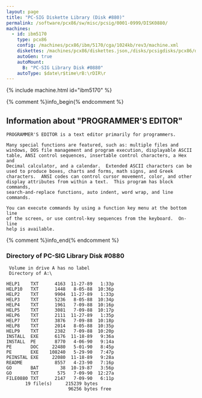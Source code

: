 ```yaml
---
layout: page
title: "PC-SIG Diskette Library (Disk #880)"
permalink: /software/pcx86/sw/misc/pcsig/0001-0999/DISK0880/
machines:
  - id: ibm5170
    type: pcx86
    config: /machines/pcx86/ibm/5170/cga/1024kb/rev3/machine.xml
    diskettes: /machines/pcx86/diskettes.json,/disks/pcsigdisks/pcx86/diskettes.json
    autoGen: true
    autoMount:
      B: "PC-SIG Library Disk #0880"
    autoType: $date\r$time\rB:\rDIR\r
---
```


{% include machine.html id="ibm5170" %}

{% comment %}info_begin{% endcomment %}

## Information about "PROGRAMMER'S EDITOR"

    PROGRAMMER'S EDITOR is a text editor primarily for programmers.
    
    Many special functions are featured, such as: multiple files and
    windows, DOS file management and program execution, displayable ASCII
    table, ANSI control sequences, insertable control characters, a Hex and
    Decimal calculator, and a calendar.  Extended ASCII characters can be
    used to produce boxes, charts and forms, math signs, and Greek
    characters.  ANSI codes can control cursor movement, color, and other
    display attributes from within a text.  This program has block commands,
    search-and-replace functions, auto indent, word wrap, and line commands.
    
    You can execute commands by using a function key menu at the bottom line
    of the screen, or use control-key sequences from the keyboard.  On-line
    help is available.
{% comment %}info_end{% endcomment %}


### Directory of PC-SIG Library Disk #0880

     Volume in drive A has no label
     Directory of A:\

    HELP1    TXT      4163  11-27-89   1:33p
    HELP10   TXT      1448   8-05-88  10:36p
    HELP2    TXT      9904  11-27-89   1:33p
    HELP3    TXT      5236   8-05-88  10:34p
    HELP4    TXT      1961   7-09-88  10:16p
    HELP5    TXT      3081   7-09-88  10:17p
    HELP6    TXT      2111  11-27-89   1:35p
    HELP7    TXT      3876   7-09-88  10:18p
    HELP8    TXT      2014   8-05-88  10:35p
    HELP9    TXT      2382   7-09-88  10:20p
    INSTALL  EXE      6176  11-18-89   9:36a
    INSTALL  PE       8770   4-06-90   9:14a
    PE       DOC     22480   5-01-90   8:45p
    PE       EXE    108240   5-29-90   7:47p
    PEINSTAL EXE     22080  11-18-89   9:28a
    README            8557   4-23-90   7:16p
    GO       BAT        38  10-19-87   3:56p
    GO       TXT       575   7-09-90  12:27a
    FILE0880 TXT      2147   7-09-90   6:11p
           19 file(s)     215239 bytes
                           96256 bytes free
